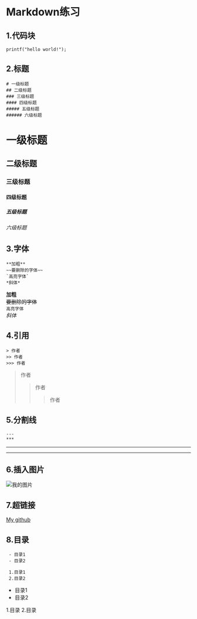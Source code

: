 # Markdown练习
## 1.代码块

``` printf("hello world!"); ```
## 2.标题
```
# 一级标题
## 二级标题
### 三级标题
#### 四级标题
##### 五级标题
###### 六级标题
```

# 一级标题
## 二级标题
### 三级标题
#### 四级标题
##### 五级标题
###### 六级标题

## 3.字体

```
**加粗**
~~要删除的字体~~
`高亮字体`
*斜体*
```
**加粗** <br>
~~要删除的字体~~<br>
`高亮字体`<br>
*斜体*<br>
## 4.引用
```
> 作者
>> 作者
>>> 作者 
```
> 作者
>> 作者
>>> 作者 
## 5.分割线
```
---
***
```
---
***

## 6.插入图片

 ![我的图片](studynotes/u=964699607,1511494873&fm=26&gp=0.jpg)
 
## 7.超链接
[My github](https://github.com/PlaySnakee)

## 8.目录
```
 - 目录1
 - 目录2
 
 1.目录1
 2.目录2
```
 - 目录1
 - 目录2
 
 1.目录
 2.目录
